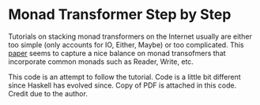 # Monad Transformer Step by Step

Tutorials on stacking monad transformers on the Internet usually are either too simple (only accounts for IO, Either, Maybe) or too complicated. This [paper](https://page.mi.fu-berlin.de/scravy/realworldhaskell/materialien/monad-transformers-step-by-step.pdf) seems to capture a nice balance on monad transofmers that incorporate common monads such as Reader, Write, etc.

This code is an attempt to follow the tutorial. Code is a little bit different since Haskell has evolved since. Copy of PDF is attached in this code. Credit due to the author.
